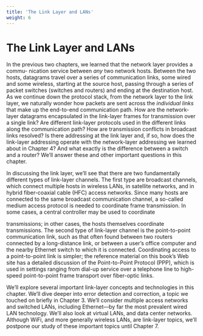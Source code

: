 ```yaml
---
title: 'The Link Layer and LANs'
weight: 6
---
```


  # The Link Layer and LANs

In the previous two chapters, we learned that the network layer provides a commu- nication service between _any_ two network hosts. Between the two hosts, datagrams travel over a series of communication links, some wired and some wireless, starting at the source host, passing through a series of packet switches (switches and routers) and ending at the destination host. As we continue down the protocol stack, from the network layer to the link layer, we naturally wonder how packets are sent across the _individual links_ that make up the end-to-end communication path. How are the network-layer datagrams encapsulated in the link-layer frames for transmission over a single link? Are different link-layer protocols used in the different links along the communication path? How are transmission conflicts in broadcast links resolved? Is there addressing at the link layer and, if so, how does the link-layer addressing operate with the network-layer addressing we learned about in Chapter 4? And what exactly is the difference between a switch and a router? We’ll answer these and other important questions in this chapter.

In discussing the link layer, we’ll see that there are two fundamentally different types of link-layer channels. The first type are broadcast channels, which connect multiple hosts in wireless LANs, in satellite networks, and in hybrid fiber-coaxial cable (HFC) access networks. Since many hosts are connected to the same broadcast communication channel, a so-called medium access protocol is needed to coordinate frame transmission. In some cases, a central controller may be used to coordinate


transmissions; in other cases, the hosts themselves coordinate transmissions. The second type of link-layer channel is the point-to-point communication link, such as that often found between two routers connected by a long-distance link, or between a user’s office computer and the nearby Ethernet switch to which it is connected. Coordinating access to a point-to-point link is simpler; the reference material on this book’s Web site has a detailed discussion of the Point-to-Point Protocol (PPP), which is used in settings ranging from dial-up service over a telephone line to high-speed point-to-point frame transport over fiber-optic links.

We’ll explore several important link-layer concepts and technologies in this chapter. We’ll dive deeper into error detection and correction, a topic we touched on briefly in Chapter 3. We’ll consider multiple access networks and switched LANs, including Ethernet—by far the most prevalent wired LAN technology. We’ll also look at virtual LANs, and data center networks. Although WiFi, and more generally wireless LANs, are link-layer topics, we’ll postpone our study of these important topics until Chapter 7.
